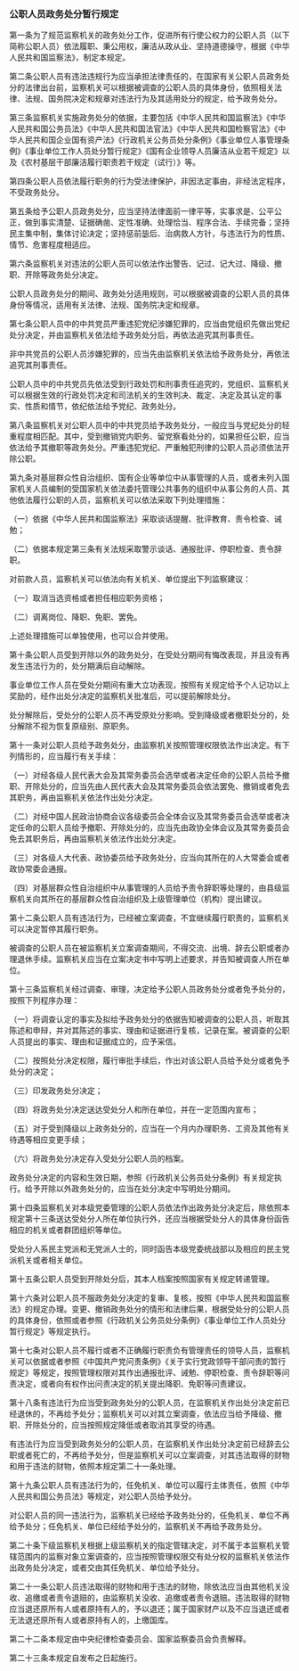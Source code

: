 ###  公职人员政务处分暂行规定 


第一条为了规范监察机关的政务处分工作，促进所有行使公权力的公职人员（以下简称公职人员）依法履职、秉公用权，廉洁从政从业、坚持道德操守，根据《中华人民共和国监察法》，制定本规定。

第二条公职人员有违法违规行为应当承担法律责任的，在国家有关公职人员政务处分的法律出台前，监察机关可以根据被调查的公职人员的具体身份，依照相关法律、法规、国务院决定和规章对违法行为及其适用处分的规定，给予政务处分。

第三条监察机关实施政务处分的依据，主要包括《中华人民共和国监察法》《中华人民共和国公务员法》《中华人民共和国法官法》《中华人民共和国检察官法》《中华人民共和国企业国有资产法》《行政机关公务员处分条例》《事业单位人事管理条例》《事业单位工作人员处分暂行规定》《国有企业领导人员廉洁从业若干规定》以及《农村基层干部廉洁履行职责若干规定（试行）》等。

第四条公职人员依法履行职务的行为受法律保护，非因法定事由，非经法定程序，不受政务处分。

第五条给予公职人员政务处分，应当坚持法律面前一律平等，实事求是、公平公正，做到事实清楚、证据确凿、定性准确、处理恰当、程序合法、手续完备；坚持民主集中制，集体讨论决定；坚持惩前毖后、治病救人方针，与违法行为的性质、情节、危害程度相适应。

第六条监察机关对违法的公职人员可以依法作出警告、记过、记大过、降级、撤职、开除等政务处分决定。

公职人员政务处分的期间、政务处分适用规则，可以根据被调查的公职人员的具体身份等情况，适用有关法律、法规、国务院决定和规章。

第七条公职人员中的中共党员严重违犯党纪涉嫌犯罪的，应当由党组织先做出党纪处分决定，并由监察机关依法给予政务处分后，再依法追究其刑事责任。

非中共党员的公职人员涉嫌犯罪的，应当先由监察机关依法给予政务处分，再依法追究其刑事责任。

公职人员中的中共党员先依法受到行政处罚和刑事责任追究的，党组织、监察机关可以根据生效的行政处罚决定和司法机关的生效判决、裁定、决定及其认定的事实、性质和情节，依纪依法给予党纪、政务处分。

第八条监察机关对公职人员中的中共党员给予政务处分，一般应当与党纪处分的轻重程度相匹配。其中，受到撤销党内职务、留党察看处分的，如果担任公职，应当依法给予其撤职等政务处分。严重违犯党纪、严重触犯刑律的公职人员必须依法开除公职。

第九条对基层群众性自治组织、国有企业等单位中从事管理的人员，或者未列入国家机关人员编制的受国家机关依法委托管理公共事务的组织中从事公务的人员、其他依法履行公职的人员，监察机关可以依法采取下列处理措施：

（一）依据《中华人民共和国监察法》采取谈话提醒、批评教育、责令检查、诫勉；

（二）依据本规定第三条有关法规采取警示谈话、通报批评、停职检查、责令辞职。

对前款人员，监察机关可以依法向有关机关、单位提出下列监察建议：

（一）取消当选资格或者担任相应职务资格；

（二）调离岗位、降职、免职、罢免。

上述处理措施可以单独使用，也可以合并使用。

第十条公职人员受到开除以外的政务处分，在受处分期间有悔改表现，并且没有再发生违法行为的，处分期满后自动解除。

事业单位工作人员在受处分期间有重大立功表现，按照有关规定给予个人记功以上奖励的，经作出处分决定的监察机关批准后，可以提前解除处分。

处分解除后，受处分的公职人员不再受原处分影响。受到降级或者撤职处分的，处分解除不视为恢复原级别、原职务。

第十一条对公职人员给予政务处分，由监察机关按照管理权限依法作出决定。有下列情形的，应当履行有关手续：

（一）对经各级人民代表大会及其常务委员会选举或者决定任命的公职人员给予撤职、开除处分的，应当先由人民代表大会及其常务委员会依法罢免、撤销或者免去其职务，再由监察机关依法作出处分决定。

（二）对经中国人民政治协商会议各级委员会全体会议及其常务委员会选举或者决定任命的公职人员给予撤职、开除处分的，应当先由政协全体会议及其常务委员会免去其职务后，再由监察机关依法作出处分决定。

（三）对各级人大代表、政协委员给予政务处分，应当向其所在的人大常委会或者政协常委会通报。

（四）对基层群众性自治组织中从事管理的人员给予责令辞职等处理的，由县级监察机关向其所在的基层群众性自治组织及上级管理单位（机构）提出建议。

第十二条公职人员有违法行为，已经被立案调查，不宜继续履行职责的，监察机关可以决定暂停其履行职务。

被调查的公职人员在被监察机关立案调查期间，不得交流、出境、辞去公职或者办理退休手续。监察机关应当在立案决定书中写明上述要求，并告知被调查人所在单位。

第十三条监察机关经过调查、审理，决定给予公职人员政务处分或者免予处分的，按照下列程序办理：

（一）将调查认定的事实及拟给予政务处分的依据告知被调查的公职人员，听取其陈述和申辩，并对其陈述的事实、理由和证据进行复核，记录在案。被调查的公职人员提出的事实、理由和证据成立的，应予采信。

（二）按照处分决定权限，履行审批手续后，作出对该公职人员给予处分或者免予处分的决定；

（三）印发政务处分决定；

（四）将政务处分决定送达受处分人和所在单位，并在一定范围内宣布；

（五）对于受到降级以上政务处分的，应当在一个月内办理职务、工资及其他有关待遇等相应变更手续；

（六）将政务处分决定存入受处分公职人员的档案。

政务处分决定的内容和生效日期，参照《行政机关公务员处分条例》有关规定执行。给予开除以外政务处分的，应当在处分决定中写明处分期间。

第十四条监察机关对本级党委管理的公职人员依法作出政务处分决定后，除依照本规定第十三条送达受处分人所在单位执行外，还应当根据受处分人的具体身份函告相应的机关或者群团组织等单位。

受处分人系民主党派和无党派人士的，同时函告本级党委统战部以及相应的民主党派机关或者相关单位。

第十五条公职人员受到开除处分后，其本人档案按照国家有关规定转递管理。

第十六条对公职人员不服政务处分决定的复审、复核，按照《中华人民共和国监察法》的规定办理。变更、撤销政务处分的情形和法律后果，根据受处分的公职人员的具体身份，依照或者参照《行政机关公务员处分条例》《事业单位工作人员处分暂行规定》等规定执行。

第十七条对公职人员不履行或者不正确履行职责负有管理责任的领导人员，监察机关可以依据或者参照《中国共产党问责条例》《关于实行党政领导干部问责的暂行规定》等规定，按照管理权限对其作出通报批评、诫勉、停职检查、责令辞职等问责决定，或者向有权作出问责决定的机关提出降职、免职等问责建议。

第十八条有违法行为应当受到政务处分的公职人员，在监察机关作出处分决定前已经退休的，不再给予处分；监察机关可以对其立案调查，依法应当给予降级、撤职、开除处分的，应当按照规定降低或者取消其享受的待遇。

有违法行为应当受到政务处分的公职人员，在监察机关作出处分决定前已经辞去公职或者死亡的，不再给予处分，但是监察机关可以立案调查，对其违法取得的财物和用于违法的财物，依照本规定第二十一条处理。

第十九条公职人员有违法行为的，任免机关、单位可以履行主体责任，依照《中华人民共和国公务员法》等规定，对公职人员给予处分。

对公职人员的同一违法行为，监察机关已经给予政务处分的，任免机关、单位不再给予处分；任免机关、单位已经给予处分的，监察机关不再给予政务处分。

第二十条下级监察机关根据上级监察机关的指定管辖决定，对不属于本监察机关管辖范围内的监察对象立案调查的，应当按照管理权限交有处分权的监察机关依法作出政务处分决定，或者交由其任免机关、单位给予处分。

第二十一条公职人员违法取得的财物和用于违法的财物，除依法应当由其他机关没收、追缴或者责令退赔的，由监察机关没收、追缴或者责令退赔。违法取得的财物应当退还原所有人或者原持有人的，予以退还；属于国家财产以及不应当退还或者无法退还原所有人或者原持有人的，上缴国库。

第二十二条本规定由中央纪律检查委员会、国家监察委员会负责解释。

第二十三条本规定自发布之日起施行。